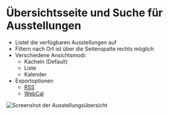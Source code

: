 # Übersichtsseite und Suche für Ausstellungen

- Listet die verfügbaren Ausstellungen auf
- Filtern nach Ort ist über die Seitenspalte rechts möglich
- Verschiedene Ansichtsmodi:
  - Kacheln (Default)
  - Liste
  - Kalender
- Exportoptionen
  - [RSS](../../misc/Formate/XML/RSS.md)
  - [WebCal](../../misc/Formate/WebCal.md)

![Screenshot der Ausstellungsübersicht](../../assets/frontend/Ausstellungen/Ausstellungsuebersicht-Kacheln.avif)
